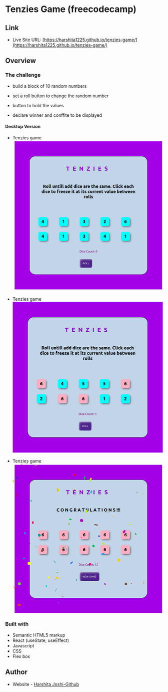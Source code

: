 # Tenzies Game (freecodecamp)

## Link

- Live Site URL: [https://harshita1225.github.io/tenzies-game/](https://harshita1225.github.io/tenzies-game/)

## Overview

### The challenge

- build a block of 10 random numbers

- set a roll button to change the random number

- button to hold the values

- declare winner and conffite to be displayed

#### Desktop Version

- Tenzies game
  ![Desktop Layout](./src/Screenshot%201.png)

- Tenzies game
  ![Desktop Layout](./src/Screenshot%202.png)
- Tenzies game
  ![Desktop Layout](./src/shot3.png)

### Built with

- Semantic HTML5 markup
- React (useState, useEffect)
- Javascript
- CSS
- Flex box

## Author

- Website - [Harshita Joshi-Github](https://github.com/harshita1225)
